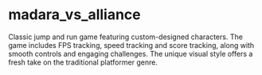 # madara_vs_alliance
Classic jump and run game featuring custom-designed characters. The game includes FPS tracking, speed tracking and score tracking, along with smooth controls and engaging challenges. The unique visual style offers a fresh take on the traditional platformer genre.
